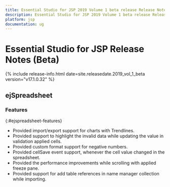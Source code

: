 ```yaml
---
title: Essential Studio for JSP 2019 Volume 1 beta release Release Notes  
description: Essential Studio for JSP 2019 Volume 1 beta release Release Notes  
platform: jsp
documentation: ug
---
```


# Essential Studio for JSP  Release Notes  (Beta)

{% include release-info.html date=site.releasedate.2019_vol_1_beta  version="v17.1.0.32" %} 




## ejSpreadsheet

### Features
{:#ejspreadsheet-features}

* Provided import/export support for charts with Trendlines.
* Provided support to highlight the invalid data while updating the value in validation applied cells.
* Provided custom format support for negative numbers.
* Provided cellSave event support, whenever the cell value changed in the spreadsheet.
* Provided the performance improvements while scrolling with applied freeze pane.
* Provided support for add table references in name manager collection while importing.

